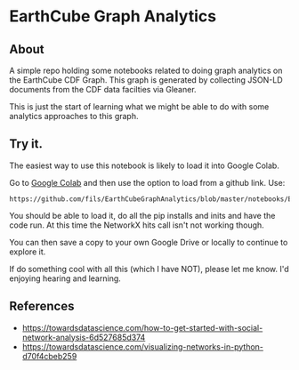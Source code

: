# EarthCube Graph Analytics  

## About

A simple repo holding some notebooks related to doing 
graph analytics on the EarthCube CDF Graph.  This 
graph is generated by collecting JSON-LD documents
from the CDF data facilties via Gleaner.

This is just the start of learning what we might 
be able to do with some analytics approaches to this 
graph.

## Try it.

The easiest way to use this notebook is likely to load it into 
Google Colab.

Go to [Google Colab](https://colab.research.google.com/) and then 
use the option to load from a github link.  Use:

```
https://github.com/fils/EarthCubeGraphAnalytics/blob/master/notebooks/ECO_GraphAnalytics.ipynb
```

You should be able to load it, do all the pip installs and inits and 
have the code run.  At this time the NetworkX hits call isn't not working though.  

You can then save a copy to your own Google Drive or locally to continue to 
explore it.   

If do something cool with all this (which I have NOT), please let me know.  I'd
enjoying hearing and learning.  


## References

* https://towardsdatascience.com/how-to-get-started-with-social-network-analysis-6d527685d374
* https://towardsdatascience.com/visualizing-networks-in-python-d70f4cbeb259

